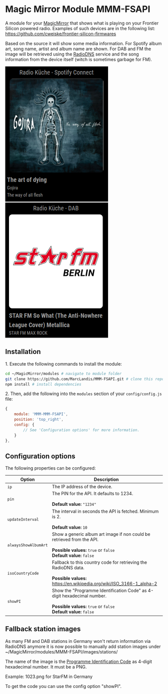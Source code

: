 # Magic Mirror Module MMM-FSAPI

A module for your [MagicMirror](https://github.com/MichMich/MagicMirror) that shows what is playing on your Frontier Silicon powered radio. Examples of such devices are in the following list: <https://github.com/cweiske/frontier-silicon-firmwares>

Based on the source it will show some media information. For Spotify album art, song name, artist and album name are shown. For DAB and FM the image will be retrieved using the [RadioDNS](https://radiodns.org/campaigns/project-logo/walkthrough-finding-radio-station-logos/) service and the song information from the device itself (witch is sometimes garbage for FM).

![Example Spotify](/example_spotify.png?raw=true) ![Example DAB](/example_dab.png?raw=true)

## Installation

1\. Execute the following commands to install the module:

```bash
cd ~/MagicMirror/modules # navigate to module folder
git clone https://github.com/MarcLandis/MMM-FSAPI.git # clone this repository
npm install # install dependencies
```

2\. Then, add the following into the `modules` section of your `config/config.js` file:

```javascript
{
    module: 'MMM-MMM-FSAPI',
    position: 'top_right',
    config: {
        // See 'Configuration options' for more information.
    }
},
```

## Configuration options

The following properties can be configured:

| Option               | Description                                                                                                                                            |
| -------------------- | ------------------------------------------------------------------------------------------------------------------------------------------------------ |
| `ip`                 | The IP address of the device.                                                                                                                          |
| `pin`                | The PIN for the API. It defaults to 1234. <br><br> **Default value:** `"1234"`                                                                         |
| `updateInterval`     | The interval in seconds the API is fetched. Minimum is 2. <br><br> **Default value:** `10`                                                             |
| `alwaysShowAlbumArt` | Show a generic album art image if non could be retrieved from the API. <br><br> **Possible values:** `true` or `false` <br> **Default value:** `false` |
| `isoCountryCode`     | Fallback to this country code for retrieving the RadioDNS data. <br><br> **Possible values:**   https://en.wikipedia.org/wiki/ISO_3166-1_alpha-2       |
| `showPI`             | Show the "Programme Identification Code" as 4-digit hexadecimal number. <br><br> **Possible values:** `true` or `false` <br> **Default value:** `false`       |


## Fallback station images

As many FM and DAB stations in Germany won't return information via RadioDNS anymore it is now possible to manually add station images under ~/MagicMirror/modules/MMM-FSAPI/images/stations/

The name of the image is the [Programme Identification Code](https://en.wikipedia.org/wiki/Programme_identification) as 4-digit hexadecimal number. It must be a PNG. 

Example:
    1023.png for StarFM in Germany

To get the code you can use the config option "showPI".
